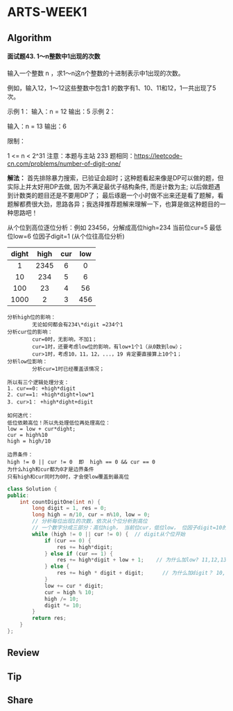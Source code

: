 # ARTS-WEEK1

## Algorithm
#### 面试题43. 1～n整数中1出现的次数
输入一个整数 n ，求1～n这n个整数的十进制表示中1出现的次数。

例如，输入12，1～12这些整数中包含1 的数字有1、10、11和12，1一共出现了5次。

示例 1：
输入：n = 12
输出：5
示例 2：

输入：n = 13
输出：6


限制：

1 <= n < 2^31
注意：本题与主站 233 题相同：https://leetcode-cn.com/problems/number-of-digit-one/

**解法：** 首先排除暴力搜索，已验证会超时；这种题看起来像是DP可以做的题，但实际上并太好用DP去做, 因为不满足最优子结构条件, 而是计数为主; 以后做题遇到计数类的题目还是不要用DP了；
最后琢磨一个小时做不出来还是看了题解，看题解都费很大劲，思路各异；我选择推荐题解来理解一下，也算是做这种题目的一种思路吧！



从个位到高位逐位分析：例如 23456，分解成高位high=234  当前位cur=5  最低位low=6  位因子digit=1 (从个位往高位分析)

| dight | high | cur  | low  |
| :---: | :--: | :--: | :--: |
|   1   | 2345 |  6   |  0   |
|  10   | 234  |  5   |  6   |
|  100  |  23  |  4   |  56  |
| 1000  |  2   |  3   | 456  |

```
分析high位的影响：
		无论如何都会有234\*digit =234个1
分析cur位的影响：
		cur=0时，无影响，不加1；
		cur=1时，还要考虑low位的影响，有low+1个1（从0数到low）；
		cur>1时，考虑10，11，12，...，19 肯定要直接算上10个1；
分析low位影响：
		分析cur=1时已经覆盖该情况；

所以有三个逻辑处理分支：
1. cur==0: +high*digit
2. cur==1: +high*dight+low*1
3. cur>1： +high*dight+digit

如何迭代：
低位依赖高位！所以先处理低位再处理高位：
low = low + cur*dight;
cur = high%10
high = high/10

边界条件：
high != 0 || cur != 0  即  high == 0 && cur == 0
为什么high和cur都为0才是边界条件
只有high和cur同时为0时，才会使low覆盖到最高位

```

```cpp
class Solution {
public:
    int countDigitOne(int n) {
        long digit = 1, res = 0;
        long high = n/10, cur = n%10, low = 0;
        // 分析每位出现1的次数，依次从个位分析到高位
        // 一个数字分成三部分：高位high， 当前位cur，低位low， 位因子digit=10的x次方
        while (high != 0 || cur != 0) {  // digit从个位开始
            if (cur == 0) {
                res += high*digit;
            } else if (cur == 1) {
                res += high*digit + low + 1;    // 为什么加low? 11,12,13,14 ==> +low=4   为什么加1? 10==> +1
            } else {
                res += high * digit + digit;      // 为什么加digit？ 10,11,12,...,19,20 ==> 只有10个
            }
            low += cur * digit;
            cur = high % 10;
            high /= 10;
            digit *= 10;
        }
        return res;
    }
};
```



## Review





## Tip



## Share

